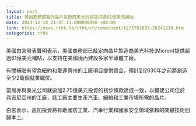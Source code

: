 ```yaml
---
layout: post
title: 美國商務部擬向晶片製造商美光科技提供逾61億美元補貼
date: 2024-12-10 21:47:11.000000000 +08:00
link: https://news.rthk.hk/rthk/ch/component/k2/1782893-20241210.htm
categories: rthk
---
```


美國白宮發表聲明表示，美國商務部已敲定向晶片製造商美光科技(Micron)提供超過61億美元補貼，以支持在美國境內建設多家半導體工廠。

有關補貼有望為紐約和愛達荷州的工廠項目提供資金，預計到2030年之前將創造至少2萬個就業職位。

當局亦與美光公司就追加2.75億美元投資的初步條款達成一致，以擴建公司位於弗吉尼亞州的工廠，該工廠主要生產汽車、網絡和工業市場所需的晶片。

白宮表示，追加投資將有助國防工業、汽車行業和國家安全領域依賴的關鍵技術回歸本土。
